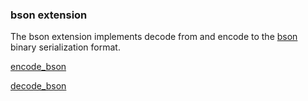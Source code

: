 ### bson extension

The bson extension implements decode from and encode to the [bson](http://bsonspec.org/) binary serialization format.

[encode_bson](encode_bson.md)

[decode_bson](decode_bson.md)




